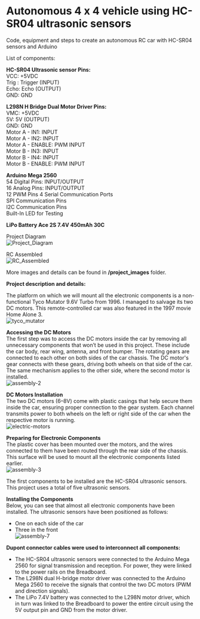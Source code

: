 # Autonomous 4 x 4 vehicle using HC-SR04 ultrasonic sensors

Code, equipment and steps to create an autonomous RC car with HC-SR04 sensors and Arduino

List of components:

**HC-SR04 Ultrasonic sensor Pins:**  
VCC: +5VDC  
Trig : Trigger (INPUT)  
Echo: Echo (OUTPUT)  
GND: GND  

**L298N H Bridge Dual Motor Driver Pins:**  
VMC: +5VDC  
5V: 5V (OUTPUT)  
GND: GND  
Motor A - IN1: INPUT  
Motor A - IN2: INPUT  
Motor A - ENABLE: PWM INPUT  
Motor B - IN3: INPUT  
Motor B - IN4: INPUT  
Motor B - ENABLE: PWM INPUT  

**Arduino Mega 2560**  
54 Digital Pins: INPUT/OUTPUT  
16 Analog Pins: INPUT/OUTPUT  
12 PWM Pins
4 Serial Communication Ports  
SPI Communication Pins  
I2C Communication Pins  
Built-In LED for Testing  

**LiPo Battery Ace 2S 7.4V 450mAh 30C**  

Project Diagram  
![Project_Diagram](https://github.com/4padrian/autonomousRC/blob/main/project_images/project_diagram.jpg|width=600)

RC Assembled  
![RC_Assembled](https://github.com/4padrian/autonomousRC/blob/main/project_images/assembly-9.jpg|width=600)

More images and details can be found in **/project_images** folder.

**Project description and details:**

The platform on which we will mount all the electronic components is a non-functional Tyco Mutator 9.6V Turbo from 1996. I managed to salvage its two DC motors. This remote-controlled car was also featured in the 1997 movie Home Alone 3.  
![tyco_mutator](https://github.com/4padrian/autonomousRC/blob/main/project_images/tyco_mutator.JPG|width=600)

**Accessing the DC Motors**  
The first step was to access the DC motors inside the car by removing all unnecessary components that won’t be used in this project. These include the car body, rear wing, antenna, and front bumper.  The rotating gears are connected to each other on both sides of the car chassis. The DC motor's gear connects with these gears, driving both wheels on that side of the car. The same mechanism applies to the other side, where the second motor is installed.  
![assembly-2](https://github.com/4padrian/autonomousRC/blob/main/project_images/assembly-2.jpg|width=600)

**DC Motors Installation**  
The two DC motors (6–8V) come with plastic casings that help secure them inside the car, ensuring proper connection to the gear system. Each channel transmits power to both wheels on the left or right side of the car when the respective motor is running.  
![electric-motors](https://github.com/4padrian/autonomousRC/blob/main/project_images/electric-motors.jpg|width=600)

**Preparing for Electronic Components**  
The plastic cover has been mounted over the motors, and the wires connected to them have been routed through the rear side of the chassis. This surface will be used to mount all the electronic components listed earlier.  
![assembly-3](https://github.com/4padrian/autonomousRC/blob/main/project_images/assembly-3.jpg|width=600)

The first components to be installed are the HC-SR04 ultrasonic sensors. This project uses a total of five ultrasonic sensors.

**Installing the Components**  
Below, you can see that almost all electronic components have been installed. The ultrasonic sensors have been positioned as follows:  
- One on each side of the car
- Three in the front  
  ![assembly-7](https://github.com/4padrian/autonomousRC/blob/main/project_images/assembly-7.jpg|width=600)

**Dupont connector cables were used to interconnect all components:**  
- The HC-SR04 ultrasonic sensors were connected to the Arduino Mega 2560 for signal transmission and reception. For power, they were linked to the power rails on the Breadboard.  
- The L298N dual H-bridge motor driver was connected to the Arduino Mega 2560 to receive the signals that control the two DC motors (PWM and direction signals).  
- The LiPo 7.4V battery was connected to the L298N motor driver, which in turn was linked to the Breadboard to power the entire circuit using the 5V output pin and GND from the motor driver.